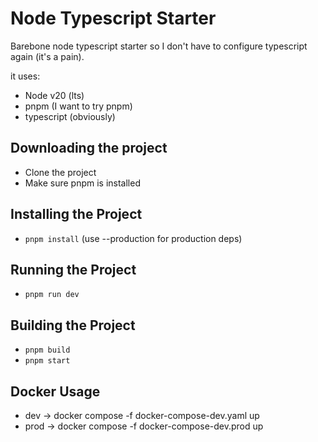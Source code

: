 # Node Typescript Starter
Barebone node typescript starter so I don't have to configure typescript again (it's a pain).

it uses:
- Node v20 (lts)
- pnpm (I want to try pnpm)
- typescript (obviously)

## Downloading the project
- Clone the project
- Make sure pnpm is installed

## Installing the Project
- `pnpm install` (use --production for production deps)

## Running the Project
- `pnpm run dev`

## Building the Project
- `pnpm build`
- `pnpm start`

## Docker Usage
- dev -> docker compose -f docker-compose-dev.yaml up
- prod -> docker compose -f docker-compose-dev.prod up
  
